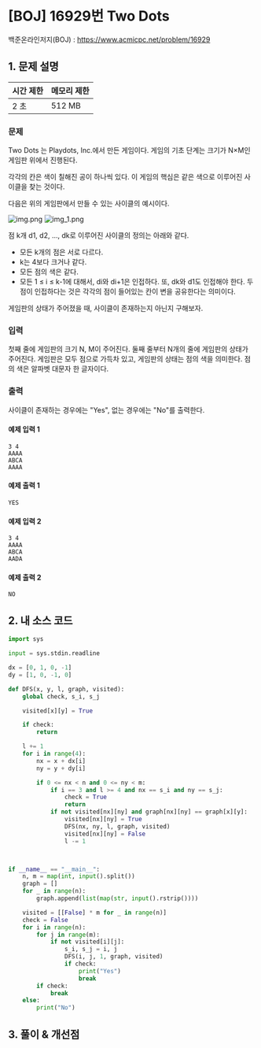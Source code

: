 # [BOJ] 16929번 Two Dots

백준온라인저지(BOJ) :  https://www.acmicpc.net/problem/16929



## 1. 문제 설명

| 시간 제한 | 메모리 제한 | 
| :-------- | :---------- |
| 2 초      | 512 MB      | 

### 문제

Two Dots 는 Playdots, Inc.에서 만든 게임이다. 게임의 기초 단계는 크기가 N×M인 게임판 위에서 진행된다.

각각의 칸은 색이 칠해진 공이 하나씩 있다. 이 게임의 핵심은 같은 색으로 이루어진 사이클을 찾는 것이다.

다음은 위의 게임판에서 만들 수 있는 사이클의 예시이다.

![img.png](images/16929_img.png) ![img_1.png](images/16929_img_1.png)

점 k개 d1, d2, ..., dk로 이루어진 사이클의 정의는 아래와 같다.

- 모든 k개의 점은 서로 다르다.
- k는 4보다 크거나 같다.
- 모든 점의 색은 같다.
- 모든 1 ≤ i ≤ k-1에 대해서, di와 di+1은 인접하다. 또, dk와 d1도 인접해야 한다. 두 점이 인접하다는 것은 각각의 점이 들어있는 칸이 변을 공유한다는 의미이다.

게임판의 상태가 주어졌을 때, 사이클이 존재하는지 아닌지 구해보자.

### 입력

첫째 줄에 게임판의 크기 N, M이 주어진다. 둘째 줄부터 N개의 줄에 게임판의 상태가 주어진다. 게임판은 모두 점으로 가득차 있고, 게임판의 상태는 점의 색을 의미한다. 점의 색은 알파벳 대문자 한 글자이다.

### 출력

사이클이 존재하는 경우에는 "Yes", 없는 경우에는 "No"를 출력한다.

#### 예제 입력 1

```
3 4
AAAA
ABCA
AAAA
```

#### 예제 출력 1

```
YES
```

#### 예제 입력 2

```
3 4
AAAA
ABCA
AADA
```

#### 예제 출력 2

```
NO
```



## 2. 내 소스 코드

```python
import sys

input = sys.stdin.readline

dx = [0, 1, 0, -1]
dy = [1, 0, -1, 0]

def DFS(x, y, l, graph, visited):
    global check, s_i, s_j

    visited[x][y] = True

    if check:
        return

    l += 1
    for i in range(4):
        nx = x + dx[i]
        ny = y + dy[i]

        if 0 <= nx < n and 0 <= ny < m:
            if i == 3 and l >= 4 and nx == s_i and ny == s_j:
                check = True
                return
            if not visited[nx][ny] and graph[nx][ny] == graph[x][y]:
                visited[nx][ny] = True
                DFS(nx, ny, l, graph, visited)
                visited[nx][ny] = False
                l -= 1



if __name__ == "__main__":
    n, m = map(int, input().split())
    graph = []
    for _ in range(n):
        graph.append(list(map(str, input().rstrip())))

    visited = [[False] * m for _ in range(n)]
    check = False
    for i in range(n):
        for j in range(m):
            if not visited[i][j]:
                s_i, s_j = i, j
                DFS(i, j, 1, graph, visited)
                if check:
                    print("Yes")
                    break
        if check:
            break
    else:
        print("No")
```



## 3. 풀이 & 개선점

```python
```